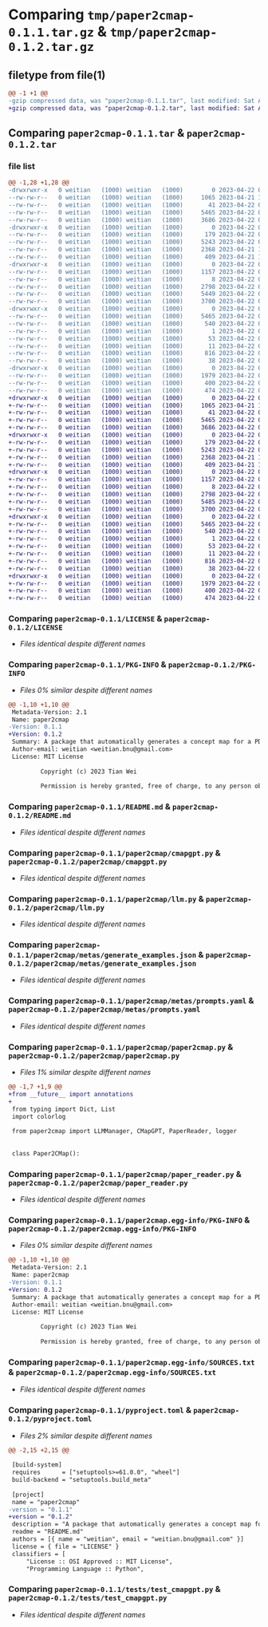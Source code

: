 # Comparing `tmp/paper2cmap-0.1.1.tar.gz` & `tmp/paper2cmap-0.1.2.tar.gz`

## filetype from file(1)

```diff
@@ -1 +1 @@
-gzip compressed data, was "paper2cmap-0.1.1.tar", last modified: Sat Apr 22 08:40:39 2023, max compression
+gzip compressed data, was "paper2cmap-0.1.2.tar", last modified: Sat Apr 22 08:52:41 2023, max compression
```

## Comparing `paper2cmap-0.1.1.tar` & `paper2cmap-0.1.2.tar`

### file list

```diff
@@ -1,28 +1,28 @@
-drwxrwxr-x   0 weitian   (1000) weitian   (1000)        0 2023-04-22 08:40:39.475427 paper2cmap-0.1.1/
--rw-rw-r--   0 weitian   (1000) weitian   (1000)     1065 2023-04-21 13:31:25.000000 paper2cmap-0.1.1/LICENSE
--rw-rw-r--   0 weitian   (1000) weitian   (1000)       41 2023-04-22 02:05:11.000000 paper2cmap-0.1.1/MANIFEST.in
--rw-rw-r--   0 weitian   (1000) weitian   (1000)     5465 2023-04-22 08:40:39.475427 paper2cmap-0.1.1/PKG-INFO
--rw-rw-r--   0 weitian   (1000) weitian   (1000)     3686 2023-04-22 08:39:00.000000 paper2cmap-0.1.1/README.md
-drwxrwxr-x   0 weitian   (1000) weitian   (1000)        0 2023-04-22 08:40:39.467427 paper2cmap-0.1.1/paper2cmap/
--rw-rw-r--   0 weitian   (1000) weitian   (1000)      179 2023-04-22 08:39:53.000000 paper2cmap-0.1.1/paper2cmap/__init__.py
--rw-rw-r--   0 weitian   (1000) weitian   (1000)     5243 2023-04-22 08:39:00.000000 paper2cmap-0.1.1/paper2cmap/cmapgpt.py
--rw-rw-r--   0 weitian   (1000) weitian   (1000)     2368 2023-04-21 16:55:29.000000 paper2cmap-0.1.1/paper2cmap/llm.py
--rw-rw-r--   0 weitian   (1000) weitian   (1000)      409 2023-04-21 11:49:55.000000 paper2cmap-0.1.1/paper2cmap/logger.py
-drwxrwxr-x   0 weitian   (1000) weitian   (1000)        0 2023-04-22 08:40:39.471427 paper2cmap-0.1.1/paper2cmap/metas/
--rw-rw-r--   0 weitian   (1000) weitian   (1000)     1157 2023-04-22 08:39:00.000000 paper2cmap-0.1.1/paper2cmap/metas/generate_examples.json
--rw-rw-r--   0 weitian   (1000) weitian   (1000)        8 2023-04-22 08:39:00.000000 paper2cmap-0.1.1/paper2cmap/metas/merge_and_prune_examples.json
--rw-rw-r--   0 weitian   (1000) weitian   (1000)     2798 2023-04-22 08:39:00.000000 paper2cmap-0.1.1/paper2cmap/metas/prompts.yaml
--rw-rw-r--   0 weitian   (1000) weitian   (1000)     5449 2023-04-22 08:39:00.000000 paper2cmap-0.1.1/paper2cmap/paper2cmap.py
--rw-rw-r--   0 weitian   (1000) weitian   (1000)     3700 2023-04-22 08:39:00.000000 paper2cmap-0.1.1/paper2cmap/paper_reader.py
-drwxrwxr-x   0 weitian   (1000) weitian   (1000)        0 2023-04-22 08:40:39.471427 paper2cmap-0.1.1/paper2cmap.egg-info/
--rw-rw-r--   0 weitian   (1000) weitian   (1000)     5465 2023-04-22 08:40:39.000000 paper2cmap-0.1.1/paper2cmap.egg-info/PKG-INFO
--rw-rw-r--   0 weitian   (1000) weitian   (1000)      540 2023-04-22 08:40:39.000000 paper2cmap-0.1.1/paper2cmap.egg-info/SOURCES.txt
--rw-rw-r--   0 weitian   (1000) weitian   (1000)        1 2023-04-22 08:40:39.000000 paper2cmap-0.1.1/paper2cmap.egg-info/dependency_links.txt
--rw-rw-r--   0 weitian   (1000) weitian   (1000)       53 2023-04-22 08:40:39.000000 paper2cmap-0.1.1/paper2cmap.egg-info/requires.txt
--rw-rw-r--   0 weitian   (1000) weitian   (1000)       11 2023-04-22 08:40:39.000000 paper2cmap-0.1.1/paper2cmap.egg-info/top_level.txt
--rw-rw-r--   0 weitian   (1000) weitian   (1000)      816 2023-04-22 08:39:43.000000 paper2cmap-0.1.1/pyproject.toml
--rw-rw-r--   0 weitian   (1000) weitian   (1000)       38 2023-04-22 08:40:39.475427 paper2cmap-0.1.1/setup.cfg
-drwxrwxr-x   0 weitian   (1000) weitian   (1000)        0 2023-04-22 08:40:39.475427 paper2cmap-0.1.1/tests/
--rw-rw-r--   0 weitian   (1000) weitian   (1000)     1979 2023-04-22 08:39:00.000000 paper2cmap-0.1.1/tests/test_cmapgpt.py
--rw-rw-r--   0 weitian   (1000) weitian   (1000)      400 2023-04-22 08:39:00.000000 paper2cmap-0.1.1/tests/test_paper2cmap.py
--rw-rw-r--   0 weitian   (1000) weitian   (1000)      474 2023-04-22 08:39:00.000000 paper2cmap-0.1.1/tests/test_paper_reader.py
+drwxrwxr-x   0 weitian   (1000) weitian   (1000)        0 2023-04-22 08:52:41.781001 paper2cmap-0.1.2/
+-rw-rw-r--   0 weitian   (1000) weitian   (1000)     1065 2023-04-21 13:31:25.000000 paper2cmap-0.1.2/LICENSE
+-rw-rw-r--   0 weitian   (1000) weitian   (1000)       41 2023-04-22 02:05:11.000000 paper2cmap-0.1.2/MANIFEST.in
+-rw-rw-r--   0 weitian   (1000) weitian   (1000)     5465 2023-04-22 08:52:41.781001 paper2cmap-0.1.2/PKG-INFO
+-rw-rw-r--   0 weitian   (1000) weitian   (1000)     3686 2023-04-22 08:39:00.000000 paper2cmap-0.1.2/README.md
+drwxrwxr-x   0 weitian   (1000) weitian   (1000)        0 2023-04-22 08:52:41.773001 paper2cmap-0.1.2/paper2cmap/
+-rw-rw-r--   0 weitian   (1000) weitian   (1000)      179 2023-04-22 08:52:16.000000 paper2cmap-0.1.2/paper2cmap/__init__.py
+-rw-rw-r--   0 weitian   (1000) weitian   (1000)     5243 2023-04-22 08:39:00.000000 paper2cmap-0.1.2/paper2cmap/cmapgpt.py
+-rw-rw-r--   0 weitian   (1000) weitian   (1000)     2368 2023-04-21 16:55:29.000000 paper2cmap-0.1.2/paper2cmap/llm.py
+-rw-rw-r--   0 weitian   (1000) weitian   (1000)      409 2023-04-21 11:49:55.000000 paper2cmap-0.1.2/paper2cmap/logger.py
+drwxrwxr-x   0 weitian   (1000) weitian   (1000)        0 2023-04-22 08:52:41.777001 paper2cmap-0.1.2/paper2cmap/metas/
+-rw-rw-r--   0 weitian   (1000) weitian   (1000)     1157 2023-04-22 08:39:00.000000 paper2cmap-0.1.2/paper2cmap/metas/generate_examples.json
+-rw-rw-r--   0 weitian   (1000) weitian   (1000)        8 2023-04-22 08:39:00.000000 paper2cmap-0.1.2/paper2cmap/metas/merge_and_prune_examples.json
+-rw-rw-r--   0 weitian   (1000) weitian   (1000)     2798 2023-04-22 08:39:00.000000 paper2cmap-0.1.2/paper2cmap/metas/prompts.yaml
+-rw-rw-r--   0 weitian   (1000) weitian   (1000)     5485 2023-04-22 08:51:30.000000 paper2cmap-0.1.2/paper2cmap/paper2cmap.py
+-rw-rw-r--   0 weitian   (1000) weitian   (1000)     3700 2023-04-22 08:39:00.000000 paper2cmap-0.1.2/paper2cmap/paper_reader.py
+drwxrwxr-x   0 weitian   (1000) weitian   (1000)        0 2023-04-22 08:52:41.777001 paper2cmap-0.1.2/paper2cmap.egg-info/
+-rw-rw-r--   0 weitian   (1000) weitian   (1000)     5465 2023-04-22 08:52:41.000000 paper2cmap-0.1.2/paper2cmap.egg-info/PKG-INFO
+-rw-rw-r--   0 weitian   (1000) weitian   (1000)      540 2023-04-22 08:52:41.000000 paper2cmap-0.1.2/paper2cmap.egg-info/SOURCES.txt
+-rw-rw-r--   0 weitian   (1000) weitian   (1000)        1 2023-04-22 08:52:41.000000 paper2cmap-0.1.2/paper2cmap.egg-info/dependency_links.txt
+-rw-rw-r--   0 weitian   (1000) weitian   (1000)       53 2023-04-22 08:52:41.000000 paper2cmap-0.1.2/paper2cmap.egg-info/requires.txt
+-rw-rw-r--   0 weitian   (1000) weitian   (1000)       11 2023-04-22 08:52:41.000000 paper2cmap-0.1.2/paper2cmap.egg-info/top_level.txt
+-rw-rw-r--   0 weitian   (1000) weitian   (1000)      816 2023-04-22 08:51:54.000000 paper2cmap-0.1.2/pyproject.toml
+-rw-rw-r--   0 weitian   (1000) weitian   (1000)       38 2023-04-22 08:52:41.781001 paper2cmap-0.1.2/setup.cfg
+drwxrwxr-x   0 weitian   (1000) weitian   (1000)        0 2023-04-22 08:52:41.781001 paper2cmap-0.1.2/tests/
+-rw-rw-r--   0 weitian   (1000) weitian   (1000)     1979 2023-04-22 08:39:00.000000 paper2cmap-0.1.2/tests/test_cmapgpt.py
+-rw-rw-r--   0 weitian   (1000) weitian   (1000)      400 2023-04-22 08:39:00.000000 paper2cmap-0.1.2/tests/test_paper2cmap.py
+-rw-rw-r--   0 weitian   (1000) weitian   (1000)      474 2023-04-22 08:39:00.000000 paper2cmap-0.1.2/tests/test_paper_reader.py
```

### Comparing `paper2cmap-0.1.1/LICENSE` & `paper2cmap-0.1.2/LICENSE`

 * *Files identical despite different names*

### Comparing `paper2cmap-0.1.1/PKG-INFO` & `paper2cmap-0.1.2/PKG-INFO`

 * *Files 0% similar despite different names*

```diff
@@ -1,10 +1,10 @@
 Metadata-Version: 2.1
 Name: paper2cmap
-Version: 0.1.1
+Version: 0.1.2
 Summary: A package that automatically generates a concept map for a PDF document using LLM.
 Author-email: weitian <weitian.bnu@gmail.com>
 License: MIT License
         
         Copyright (c) 2023 Tian Wei
         
         Permission is hereby granted, free of charge, to any person obtaining a copy
```

### Comparing `paper2cmap-0.1.1/README.md` & `paper2cmap-0.1.2/README.md`

 * *Files identical despite different names*

### Comparing `paper2cmap-0.1.1/paper2cmap/cmapgpt.py` & `paper2cmap-0.1.2/paper2cmap/cmapgpt.py`

 * *Files identical despite different names*

### Comparing `paper2cmap-0.1.1/paper2cmap/llm.py` & `paper2cmap-0.1.2/paper2cmap/llm.py`

 * *Files identical despite different names*

### Comparing `paper2cmap-0.1.1/paper2cmap/metas/generate_examples.json` & `paper2cmap-0.1.2/paper2cmap/metas/generate_examples.json`

 * *Files identical despite different names*

### Comparing `paper2cmap-0.1.1/paper2cmap/metas/prompts.yaml` & `paper2cmap-0.1.2/paper2cmap/metas/prompts.yaml`

 * *Files identical despite different names*

### Comparing `paper2cmap-0.1.1/paper2cmap/paper2cmap.py` & `paper2cmap-0.1.2/paper2cmap/paper2cmap.py`

 * *Files 1% similar despite different names*

```diff
@@ -1,7 +1,9 @@
+from __future__ import annotations
+
 from typing import Dict, List
 import colorlog
 
 from paper2cmap import LLMManager, CMapGPT, PaperReader, logger
 
 
 class Paper2CMap():
```

### Comparing `paper2cmap-0.1.1/paper2cmap/paper_reader.py` & `paper2cmap-0.1.2/paper2cmap/paper_reader.py`

 * *Files identical despite different names*

### Comparing `paper2cmap-0.1.1/paper2cmap.egg-info/PKG-INFO` & `paper2cmap-0.1.2/paper2cmap.egg-info/PKG-INFO`

 * *Files 0% similar despite different names*

```diff
@@ -1,10 +1,10 @@
 Metadata-Version: 2.1
 Name: paper2cmap
-Version: 0.1.1
+Version: 0.1.2
 Summary: A package that automatically generates a concept map for a PDF document using LLM.
 Author-email: weitian <weitian.bnu@gmail.com>
 License: MIT License
         
         Copyright (c) 2023 Tian Wei
         
         Permission is hereby granted, free of charge, to any person obtaining a copy
```

### Comparing `paper2cmap-0.1.1/paper2cmap.egg-info/SOURCES.txt` & `paper2cmap-0.1.2/paper2cmap.egg-info/SOURCES.txt`

 * *Files identical despite different names*

### Comparing `paper2cmap-0.1.1/pyproject.toml` & `paper2cmap-0.1.2/pyproject.toml`

 * *Files 2% similar despite different names*

```diff
@@ -2,15 +2,15 @@
 
 [build-system]
 requires      = ["setuptools>=61.0.0", "wheel"]
 build-backend = "setuptools.build_meta"
 
 [project]
 name = "paper2cmap"
-version = "0.1.1"
+version = "0.1.2"
 description = "A package that automatically generates a concept map for a PDF document using LLM."
 readme = "README.md"
 authors = [{ name = "weitian", email = "weitian.bnu@gmail.com" }]
 license = { file = "LICENSE" }
 classifiers = [
     "License :: OSI Approved :: MIT License",
     "Programming Language :: Python",
```

### Comparing `paper2cmap-0.1.1/tests/test_cmapgpt.py` & `paper2cmap-0.1.2/tests/test_cmapgpt.py`

 * *Files identical despite different names*

